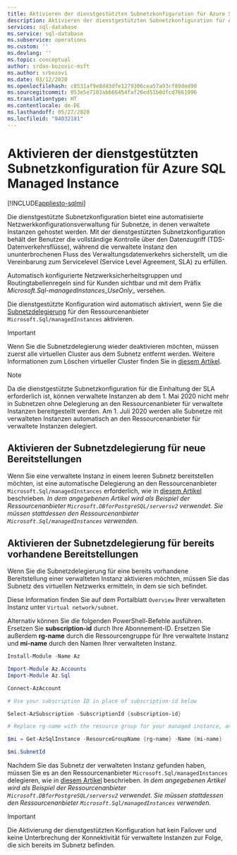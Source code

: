 ```yaml
---
title: Aktivieren der dienstgestützten Subnetzkonfiguration für Azure SQL Managed Instance
description: Aktivieren der dienstgestützten Subnetzkonfiguration für Azure SQL Managed Instance
services: sql-database
ms.service: sql-database
ms.subservice: operations
ms.custom: ''
ms.devlang: ''
ms.topic: conceptual
author: srdan-bozovic-msft
ms.author: srbozovi
ms.date: 03/12/2020
ms.openlocfilehash: c8531af9e8d43dfe1279306cea57a93cf89ded90
ms.sourcegitcommit: 053e5e7103ab666454faf26ed51b0dfcd7661996
ms.translationtype: HT
ms.contentlocale: de-DE
ms.lasthandoff: 05/27/2020
ms.locfileid: "84032181"
---
```

# <a name="enabling-service-aided-subnet-configuration-for-azure-sql-managed-instance"></a>Aktivieren der dienstgestützten Subnetzkonfiguration für Azure SQL Managed Instance
[!INCLUDE[appliesto-sqlmi](../includes/appliesto-sqlmi.md)]

Die dienstgestützte Subnetzkonfiguration bietet eine automatisierte Netzwerkkonfigurationsverwaltung für Subnetze, in denen verwaltete Instanzen gehostet werden. Mit der dienstgestützten Subnetzkonfiguration behält der Benutzer die vollständige Kontrolle über den Datenzugriff (TDS-Datenverkehrsflüsse), während die verwaltete Instanz den ununterbrochenen Fluss des Verwaltungsdatenverkehrs sicherstellt, um die Vereinbarung zum Servicelevel (Service Level Agreement, SLA) zu erfüllen.

Automatisch konfigurierte Netzwerksicherheitsgruppen und Routingtabellenregeln sind für Kunden sichtbar und mit dem Präfix _Microsoft.Sql-managedInstances_UseOnly__ versehen.

Die dienstgestützte Konfiguration wird automatisch aktiviert, wenn Sie die [Subnetzdelegierung](../../virtual-network/subnet-delegation-overview.md) für den Ressourcenanbieter `Microsoft.Sql/managedInstances` aktivieren.

> [!IMPORTANT] 
> Wenn Sie die Subnetzdelegierung wieder deaktivieren möchten, müssen zuerst alle virtuellen Cluster aus dem Subnetz entfernt werden. Weitere Informationen zum Löschen virtueller Cluster finden Sie in [diesem Artikel](virtual-cluster-delete.md#delete-virtual-cluster-from-the-azure-portal).

> [!NOTE] 
> Da die dienstgestützte Subnetzkonfiguration für die Einhaltung der SLA erforderlich ist, können verwaltete Instanzen ab dem 1. Mai 2020 nicht mehr in Subnetzen ohne Delegierung an den Ressourcenanbieter für verwaltete Instanzen bereitgestellt werden. Am 1. Juli 2020 werden alle Subnetze mit verwalteten Instanzen automatisch an den Ressourcenanbieter für verwaltete Instanzen delegiert. 

## <a name="enabling-subnet-delegation-for-new-deployments"></a>Aktivieren der Subnetzdelegierung für neue Bereitstellungen
Wenn Sie eine verwaltete Instanz in einem leeren Subnetz bereitstellen möchten, ist eine automatische Delegierung an den Ressourcenanbieter `Microsoft.Sql/managedInstances` erforderlich, wie in [diesem Artikel](../../virtual-network/manage-subnet-delegation.md) beschrieben. _In dem angegebenen Artikel wird als Beispiel der Ressourcenanbieter `Microsoft.DBforPostgreSQL/serversv2` verwendet. Sie müssen stattdessen den Ressourcenanbieter `Microsoft.Sql/managedInstances` verwenden._

## <a name="enabling-subnet-delegation-for-existing-deployments"></a>Aktivieren der Subnetzdelegierung für bereits vorhandene Bereitstellungen

Wenn Sie die Subnetzdelegierung für eine bereits vorhandene Bereitstellung einer verwalteten Instanz aktivieren möchten, müssen Sie das Subnetz des virtuellen Netzwerks ermitteln, in dem sie sich befindet. 

Diese Information finden Sie auf dem Portalblatt `Overview` Ihrer verwalteten Instanz unter `Virtual network/subnet`.

Alternativ können Sie die folgenden PowerShell-Befehle ausführen. Ersetzen Sie **subscription-id** durch Ihre Abonnement-ID. Ersetzen Sie außerdem **rg-name** durch die Ressourcengruppe für Ihre verwaltete Instanz und **mi-name** durch den Namen Ihrer verwalteten Instanz.

```powershell
Install-Module -Name Az

Import-Module Az.Accounts
Import-Module Az.Sql

Connect-AzAccount

# Use your subscription ID in place of subscription-id below

Select-AzSubscription -SubscriptionId {subscription-id}

# Replace rg-name with the resource group for your managed instance, and replace mi-name with the name of your managed instance

$mi = Get-AzSqlInstance -ResourceGroupName {rg-name} -Name {mi-name}

$mi.SubnetId
```

Nachdem Sie das Subnetz der verwalteten Instanz gefunden haben, müssen Sie es an den Ressourcenanbieter `Microsoft.Sql/managedInstances` delegieren, wie in [diesem Artikel](../../virtual-network/manage-subnet-delegation.md) beschrieben. _In dem angegebenen Artikel wird als Beispiel der Ressourcenanbieter `Microsoft.DBforPostgreSQL/serversv2` verwendet. Sie müssen stattdessen den Ressourcenanbieter `Microsoft.Sql/managedInstances` verwenden._


> [!IMPORTANT]
> Die Aktivierung der dienstgestützten Konfiguration hat kein Failover und keine Unterbrechung der Konnektivität für verwaltete Instanzen zur Folge, die sich bereits im Subnetz befinden.
